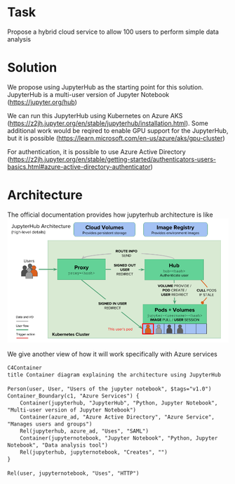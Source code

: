 # Task
Propose a hybrid cloud service to allow 100 users to perform simple data analysis

# Solution

We propose using JupyterHub as the starting point for this solution. JupyterHub is a multi-user version of Jupyter Notebook (https://jupyter.org/hub)

We can run this JupyterHub using Kubernetes on Azure AKS (https://z2jh.jupyter.org/en/stable/jupyterhub/installation.html). Some additional work would be reqired to enable GPU support for the JupyterHub, but it is possible (https://learn.microsoft.com/en-us/azure/aks/gpu-cluster)

For authentication, it is possible to use Azure Active Directory (https://z2jh.jupyter.org/en/stable/getting-started/authenticators-users-basics.html#azure-active-directory-authenticator)


# Architecture

The official documentation provides how jupyterhub architecture is like
![Alt text](image.png)

We give another view of how it will work specifically with Azure services

```mermaid
C4Container
title Container diagram explaining the architecture using JupyterHub

Person(user, User, "Users of the jupyter notebook", $tags="v1.0")
Container_Boundary(c1, "Azure Services") {
    Container(jupyterhub, "JupyterHub", "Python, Jupyter Notebook", "Multi-user version of Jupyter Notebook")
    Container(azure_ad, "Azure Active Directory", "Azure Service", "Manages users and groups")
    Rel(jupyterhub, azure_ad, "Uses", "SAML")
    Container(jupyternotebook, "Jupyter Notebook", "Python, Jupyter Notebook", "Data analysis tool")
    Rel(jupyterhub, jupyternotebook, "Creates", "")
}

Rel(user, jupyternotebook, "Uses", "HTTP")

```